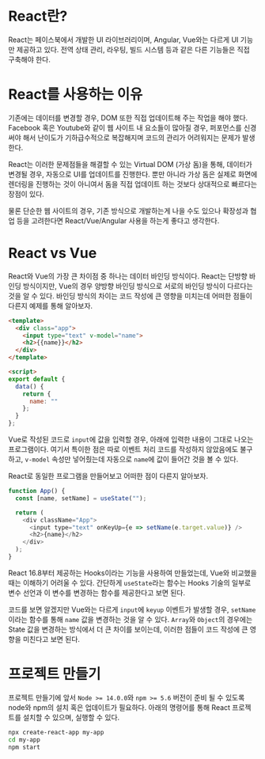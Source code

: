 # React란?

React는 페이스북에서 개발한 UI 라이브러리이며, Angular, Vue와는 다르게 UI 기능만 제공하고 있다. 
전역 상태 관리, 라우팅, 빌드 시스템 등과 같은 다른 기능들은 직접 구축해야 한다.

# React를 사용하는 이유
기존에는 데이터를 변경할 경우, DOM 또한 직접 업데이트해 주는 작업을 해야 했다. 
Facebook 혹은 Youtube와 같이 웹 사이트 내 요소들이 많아질 경우, 퍼포먼스를 신경 써야 해서 난이도가 기하급수적으로 복잡해지며 코드의 관리가 어려워지는 문제가 발생한다. 

React는 이러한 문제점들을 해결할 수 있는 Virtual DOM (가상 돔)을 통해, 데이터가 변경될 경우, 자동으로 UI를 업데이트를 진행한다. 뿐만 아니라 가상 돔은 실제로 화면에 렌더링을 진행하는 것이 아니여서 돔을 직접 업데이트 하는 것보다 상대적으로 빠르다는 장점이 있다.

물론 단순한 웹 사이트의 경우, 기존 방식으로 개발하는게 나을 수도 있으나 확장성과 협업 등을 고려한다면 React/Vue/Angular 사용을 하는게 좋다고 생각한다.

# React vs Vue

React와 Vue의 가장 큰 차이점 중 하나는 데이터 바인딩 방식이다.
React는 단방향 바인딩 방식이지만, Vue의 경우 양방향 바인딩 방식으로 서로의 바인딩 방식이 다르다는 것을 알 수 있다. 바인딩 방식의 차이는 코드 작성에 큰 영향을 미치는데 어떠한 점들이 다른지 예제를 통해 알아보자.

```html
<template>
  <div class="app">
    <input type="text" v-model="name">
    <h2>{{name}}</h2>
  </div>
</template>

<script>
export default {
  data() {
    return {
      name: ""
    };
  }
};
```

Vue로 작성된 코드로 `input`에 값을 입력할 경우, 아래에 입력한 내용이 그대로 나오는 프로그램이다. 여기서 특이한 점은 따로 이벤트 처리 코드를 작성하지 않았음에도 불구하고, `v-model` 속성만 넣어줬는데 자동으로 `name`에 값이 들어간 것을 볼 수 있다.

React로 동일한 프로그램을 만들어보고 어떠한 점이 다른지 알아보자.

```javascript
function App() {
  const [name, setName] = useState("");

  return (
    <div className="App">
      <input type="text" onKeyUp={e => setName(e.target.value)} />
      <h2>{name}</h2>
    </div>
  );
}
```

React 16.8부터 제공하는 Hooks이라는 기능을 사용하여 만들었는데, Vue와 비교했을 때는 이해하기 어려울 수 있다. 간단하게 `useState`라는 함수는 Hooks 기술의 일부로 변수 선언과 이 변수를 변경하는 함수를 제공한다고 보면 된다.

코드를 보면 알겠지만 Vue와는 다르게 `input`에 `keyup` 이벤트가 발생할 경우, `setName`이라는 함수를 통해 `name` 값을 변경하는 것을 알 수 있다. `Array`와 `Object`의 경우에는 State 값을 변경하는 방식에서 더 큰 차이를 보이는데, 이러한 점들이 코드 작성에 큰 영향을 미친다고 보면 된다.

# 프로젝트 만들기

프로젝트 만들기에 앞서 `Node >= 14.0.0`와 `npm >= 5.6` 버전이 준비 될 수 있도록 node와 npm의 설치 혹은 업데이트가 필요하다. 아래의 명령어를 통해 React 프로젝트를 설치할 수 있으며, 실행할 수 있다.

```bash
npx create-react-app my-app
cd my-app
npm start
```